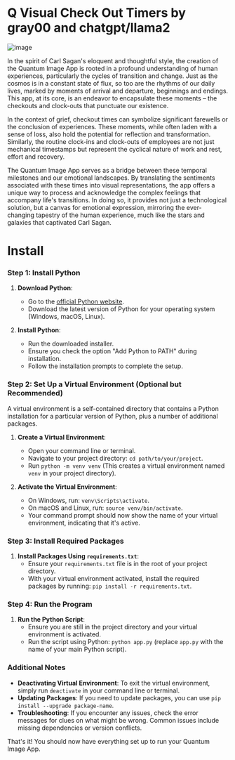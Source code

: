 # Q Visual Check Out Timers by gray00 and chatgpt/llama2

![image](https://github.com/graylan0/quantum-visual-checkout-timer/assets/34530588/82f31227-126a-4036-aafd-39cfec92eb85)




In the spirit of Carl Sagan's eloquent and thoughtful style, the creation of the Quantum Image App is rooted in a profound understanding of human experiences, particularly the cycles of transition and change. Just as the cosmos is in a constant state of flux, so too are the rhythms of our daily lives, marked by moments of arrival and departure, beginnings and endings. This app, at its core, is an endeavor to encapsulate these moments – the checkouts and clock-outs that punctuate our existence.

In the context of grief, checkout times can symbolize significant farewells or the conclusion of experiences. These moments, while often laden with a sense of loss, also hold the potential for reflection and transformation. Similarly, the routine clock-ins and clock-outs of employees are not just mechanical timestamps but represent the cyclical nature of work and rest, effort and recovery.

The Quantum Image App serves as a bridge between these temporal milestones and our emotional landscapes. By translating the sentiments associated with these times into visual representations, the app offers a unique way to process and acknowledge the complex feelings that accompany life's transitions. In doing so, it provides not just a technological solution, but a canvas for emotional expression, mirroring the ever-changing tapestry of the human experience, much like the stars and galaxies that captivated Carl Sagan.


# Install

### Step 1: Install Python

1. **Download Python**:
   - Go to the [official Python website](https://www.python.org/downloads/).
   - Download the latest version of Python for your operating system (Windows, macOS, Linux).

2. **Install Python**:
   - Run the downloaded installer.
   - Ensure you check the option "Add Python to PATH" during installation.
   - Follow the installation prompts to complete the setup.

### Step 2: Set Up a Virtual Environment (Optional but Recommended)

A virtual environment is a self-contained directory that contains a Python installation for a particular version of Python, plus a number of additional packages.

1. **Create a Virtual Environment**:
   - Open your command line or terminal.
   - Navigate to your project directory: `cd path/to/your/project`.
   - Run `python -m venv venv` (This creates a virtual environment named `venv` in your project directory).

2. **Activate the Virtual Environment**:
   - On Windows, run: `venv\Scripts\activate`.
   - On macOS and Linux, run: `source venv/bin/activate`.
   - Your command prompt should now show the name of your virtual environment, indicating that it's active.

### Step 3: Install Required Packages

1. **Install Packages Using `requirements.txt`**:
   - Ensure your `requirements.txt` file is in the root of your project directory.
   - With your virtual environment activated, install the required packages by running: `pip install -r requirements.txt`.

### Step 4: Run the Program

1. **Run the Python Script**:
   - Ensure you are still in the project directory and your virtual environment is activated.
   - Run the script using Python: `python app.py` (replace `app.py` with the name of your main Python script).

### Additional Notes

- **Deactivating Virtual Environment**: To exit the virtual environment, simply run `deactivate` in your command line or terminal.
- **Updating Packages**: If you need to update packages, you can use `pip install --upgrade package-name`.
- **Troubleshooting**: If you encounter any issues, check the error messages for clues on what might be wrong. Common issues include missing dependencies or version conflicts.

That's it! You should now have everything set up to run your Quantum Image App.
